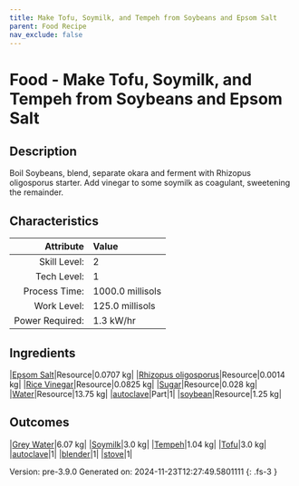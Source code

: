 ```yaml
---
title: Make Tofu, Soymilk, and Tempeh from Soybeans and Epsom Salt
parent: Food Recipe
nav_exclude: false
---
```

# Food - Make Tofu, Soymilk, and Tempeh from Soybeans and Epsom Salt

## Description
Boil Soybeans, blend, separate okara and ferment with Rhizopus&#10;&#9;&#9;&#9;oligosporus starter. Add vinegar to some soymilk as coagulant,&#10;&#9;&#9;&#9;sweetening the remainder.

## Characteristics

| Attribute      | Value |
|--------:|:------|
|Skill Level:|2|
|Tech Level:|1|
|Process Time:|1000.0 millisols|
|Work Level:|125.0 millisols|
|Power Required:|1.3 kW/hr|

## Ingredients

|[Epsom Salt](../resource/epsom-salt.html)|Resource|0.0707 kg|
|[Rhizopus oligosporus](../resource/rhizopus-oligosporus.html)|Resource|0.0014 kg|
|[Rice Vinegar](../resource/rice-vinegar.html)|Resource|0.0825 kg|
|[Sugar](../resource/sugar.html)|Resource|0.028 kg|
|[Water](../resource/water.html)|Resource|13.75 kg|
|[autoclave](../part/autoclave.html)|Part|1|
|[soybean](../resource/soybean.html)|Resource|1.25 kg|

## Outcomes

|[Grey Water](../resource/grey-water.html)|6.07 kg|
|[Soymilk](../resource/soymilk.html)|3.0 kg|
|[Tempeh](../resource/tempeh.html)|1.04 kg|
|[Tofu](../resource/tofu.html)|3.0 kg|
|[autoclave](../part/autoclave.html)|1|
|[blender](../part/blender.html)|1|
|[stove](../part/stove.html)|1|


Version: pre-3.9.0 Generated on: 2024-11-23T12:27:49.5801111
{: .fs-3 }

